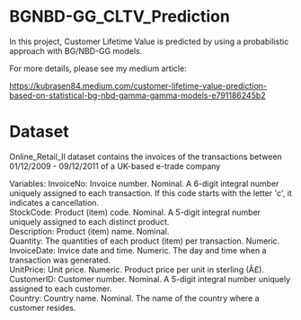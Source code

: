 # BGNBD-GG_CLTV_Prediction

In this project, Customer Lifetime Value is predicted by using a probabilistic approach with BG/NBD-GG models. 

For more details, please see my medium article:

https://kubrasen84.medium.com/customer-lifetime-value-prediction-based-on-statistical-bg-nbd-gamma-gamma-models-e791186245b2

# Dataset
Online_Retail_II dataset contains the invoices of the transactions between 01/12/2009 - 09/12/2011 of a UK-based e-trade company

Variables:
InvoiceNo: Invoice number. Nominal. A 6-digit integral number uniquely assigned to each transaction. If this code starts with the letter 'c', it indicates a cancellation.\
StockCode: Product (item) code. Nominal. A 5-digit integral number uniquely assigned to each distinct product. \
Description: Product (item) name. Nominal.    \
Quantity: The quantities of each product (item) per transaction. Numeric.\
InvoiceDate: Invice date and time. Numeric. The day and time when a transaction was generated.\
UnitPrice: Unit price. Numeric. Product price per unit in sterling (Â£).\
CustomerID: Customer number. Nominal. A 5-digit integral number uniquely assigned to each customer.\
Country: Country name. Nominal. The name of the country where a customer resides.
